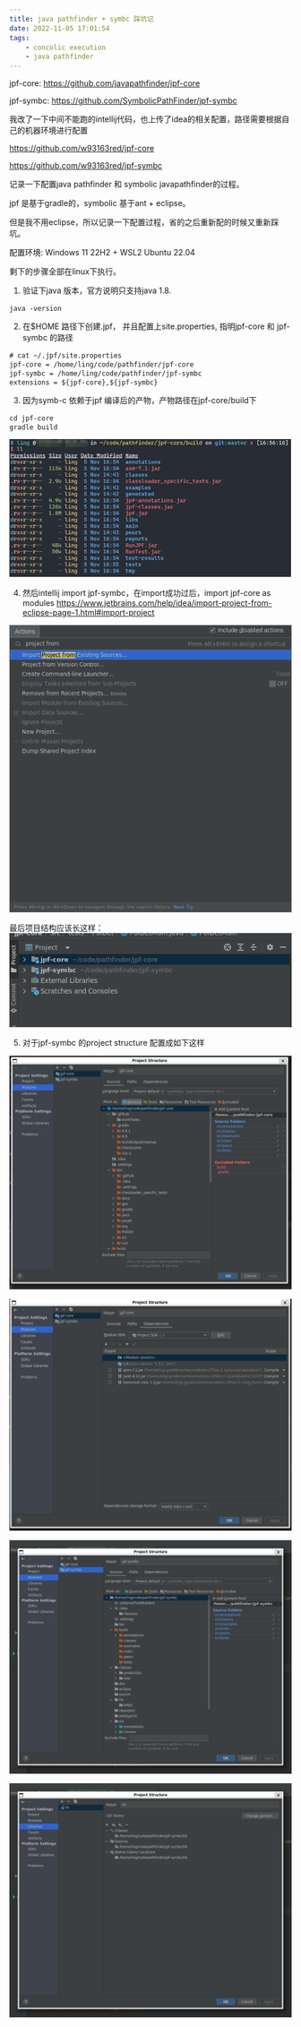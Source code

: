 ```yaml
---
title: java pathfinder + symbc 踩坑记
date: 2022-11-05 17:01:54
tags:
    - concolic execution
    - java pathfinder
---
```

jpf-core: https://github.com/javapathfinder/jpf-core

jpf-symbc: https://github.com/SymbolicPathFinder/jpf-symbc

我改了一下中间不能跑的intellij代码，也上传了idea的相关配置，路径需要根据自己的机器环境进行配置

https://github.com/w93163red/jpf-core

https://github.com/w93163red/jpf-symbc


记录一下配置java pathfinder 和 symbolic javapathfinder的过程。

jpf 是基于gradle的，symbolic 基于ant + eclipse。

但是我不用eclipse，所以记录一下配置过程，省的之后重新配的时候又重新踩坑。

配置环境: Windows 11 22H2 + WSL2 Ubuntu 22.04

剩下的步骤全部在linux下执行。


1. 验证下java 版本，官方说明只支持java 1.8.
```shell
java -version
```
2. 在$HOME 路径下创建.jpf， 并且配置上site.properties, 指明jpf-core 和 jpf-symbc 的路径
```shell
# cat ~/.jpf/site.properties
jpf-core = /home/ling/code/pathfinder/jpf-core
jpf-symbc = /home/ling/code/pathfinder/jpf-symbc
extensions = ${jpf-core},${jpf-symbc}
```

3. 因为symb-c 依赖于jpf 编译后的产物，产物路径在jpf-core/build下
```shell
cd jpf-core
gradle build
```
![路径](/img/jpf-path.png)

4. 然后intellij import jpf-symbc，在import成功过后，import jpf-core as modules
https://www.jetbrains.com/help/idea/import-project-from-eclipse-page-1.html#import-project

![intellij 导入项目](/img/jpf-import-project.png)

最后项目结构应该长这样：
![项目结构](/img/jpf-project-structure.png)


5. 对于jpf-symbc 的project structure 配置成如下这样

![jpf-core 配置截图1](/img/jpf-modules-jpf-core.png)

![jpf-core 配置截图2](/img/jpf-modules-jpf-core-2.png)


![jpf-symbc 配置截图1](/img/jpf-symbc.png)

![jpf lib 配置截图](/img/jpf-lib.png)
